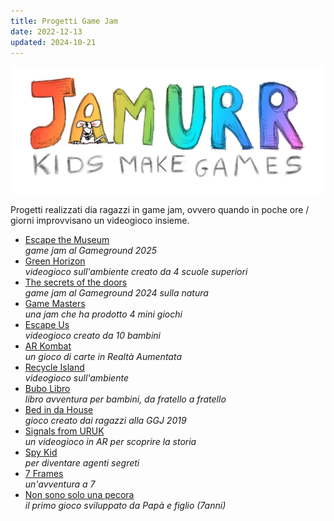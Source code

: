 ```yaml
---
title: Progetti Game Jam
date: 2022-12-13
updated: 2024-10-21
---
```


![](../../assets/img/jamurr/jamurr-logo.webp)

Progetti realizzati dia ragazzi in game  jam, ovvero quando in poche ore / giorni improvvisano un videogioco insieme.

<div class="grid cards" markdown>

- [Escape the Museum](escape-the-museum.md)  
_game jam al Gameground 2025_
- [Green Horizon](green-horizon.md)  
_videogioco sull'ambiente creato da 4 scuole superiori_
- [The secrets of the doors](secret-of-the-doors.md)  
_game jam al Gameground 2024 sulla natura_
- [Game Masters](game-masters.md)  
_una jam che ha prodotto 4 mini giochi_
- [Escape Us](escape-us.md)  
_videogioco creato da 10 bambini_
- [AR Kombat](arkombat.md)  
_un gioco di carte in Realtà Aumentata_
- [Recycle Island](recycle-island.md)  
_videogioco sull'ambiente_
- [Bubo Libro](bubolibro.md)  
_libro avventura per bambini, da fratello a fratello_
- [Bed in da House](bed-in-da-house.md)  
_gioco creato dai ragazzi alla GGJ 2019_
- [Signals from URUK](signals-from-uruk.md)  
_un videogioco in AR per scoprire la storia_
- [Spy Kid](spykid.md)  
_per diventare agenti segreti_
- [7 Frames](7-frames.md)  
_un'avventura a 7_
- [Non sono solo una pecora](non-sono-solo-una-pecora.md)  
_il primo gioco sviluppato da Papà e figlio (7anni)_

</div>

